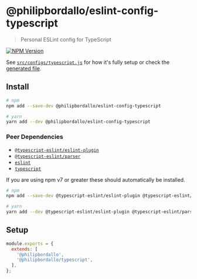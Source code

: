 # @philipbordallo/eslint-config-typescript
> Personal ESLint config for TypeScript

[![NPM Version][npm-img]][npm-url]

See [`src/configs/typescript.js`](../../src/configs/typescript.js) for how it's fully setup or check the [generated file](https://unpkg.com/@philipbordallo/eslint-config-typescript).


## Install

```sh
# npm
npm add --save-dev @philipbordallo/eslint-config-typescript

# yarn
yarn add --dev @philipbordallo/eslint-config-typescript
```

### Peer Dependencies

- [`@typescript-eslint/eslint-plugin`](https://www.npmjs.com/package/@typescript-eslint/eslint-plugin)
- [`@typescript-eslint/parser`](https://www.npmjs.com/package/@typescript-eslint/parser)
- [`eslint`](https://www.npmjs.com/package/eslint)
- [`typescript`](https://www.npmjs.com/package/typescript)

If you are using npm v7 or greater these should automatically be installed.

```sh
# npm
npm add --save-dev @typescript-eslint/eslint-plugin @typescript-eslint/parser eslint typescript

# yarn
yarn add --dev @typescript-eslint/eslint-plugin @typescript-eslint/parser eslint typescript
```


## Setup

```js
module.exports = {
  extends: [
    '@philipbordallo',
    '@philipbordallo/typescript',
  ],
};
```


[npm-img]: https://img.shields.io/npm/v/@philipbordallo/eslint-config-typescript.svg
[npm-url]: https://www.npmjs.com/package/@philipbordallo/eslint-config-typescript
